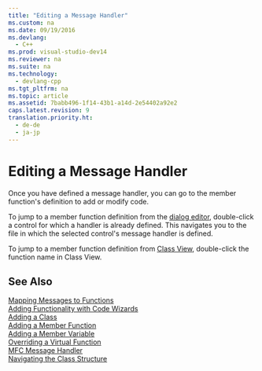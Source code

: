 ```yaml
---
title: "Editing a Message Handler"
ms.custom: na
ms.date: 09/19/2016
ms.devlang: 
  - C++
ms.prod: visual-studio-dev14
ms.reviewer: na
ms.suite: na
ms.technology: 
  - devlang-cpp
ms.tgt_pltfrm: na
ms.topic: article
ms.assetid: 7babb496-1f14-43b1-a14d-2e54402a92e2
caps.latest.revision: 9
translation.priority.ht: 
  - de-de
  - ja-jp
---
```

# Editing a Message Handler
Once you have defined a message handler, you can go to the member function's definition to add or modify code.  
  
 To jump to a member function definition from the [dialog editor](../vs140/Dialog-Editor.md), double-click a control for which a handler is already defined. This navigates you to the file in which the selected control's message handler is defined.  
  
 To jump to a member function definition from [Class View](assetId:///8d7430a9-3e33-454c-a9e1-a85e3d2db925), double-click the function name in Class View.  
  
## See Also  
 [Mapping Messages to Functions](../vs140/Mapping-Messages-to-Functions.md)   
 [Adding Functionality with Code Wizards](../vs140/Adding-Functionality-with-Code-Wizards--C---.md)   
 [Adding a Class](../vs140/Adding-a-Class--Visual-C---.md)   
 [Adding a Member Function](../vs140/Adding-a-Member-Function--Visual-C---.md)   
 [Adding a Member Variable](../vs140/Adding-a-Member-Variable---Visual-C---.md)   
 [Overriding a Virtual Function](../vs140/Overriding-a-Virtual-Function--Visual-C---.md)   
 [MFC Message Handler](../vs140/Adding-an-MFC-Message-Handler.md)   
 [Navigating the Class Structure](../vs140/Navigating-the-Class-Structure--Visual-C---.md)